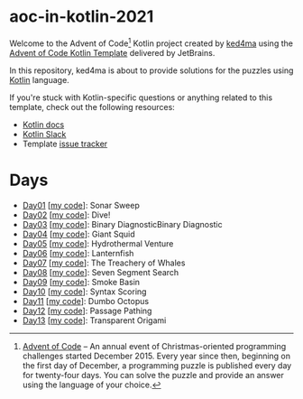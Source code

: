 # aoc-in-kotlin-2021

Welcome to the Advent of Code[^aoc] Kotlin project created by [ked4ma][github] using the [Advent of Code Kotlin Template][template] delivered by JetBrains.

In this repository, ked4ma is about to provide solutions for the puzzles using [Kotlin][kotlin] language.

If you're stuck with Kotlin-specific questions or anything related to this template, check out the following resources:

- [Kotlin docs][docs]
- [Kotlin Slack][slack]
- Template [issue tracker][issues]

# Days 
- [Day01](https://adventofcode.com/2021/day/1) [[my code](src/main/kotlin/Day01.kt)]: Sonar Sweep
- [Day02](https://adventofcode.com/2021/day/2) [[my code](src/main/kotlin/Day02.kt)]: Dive!
- [Day03](https://adventofcode.com/2021/day/3) [[my code](src/main/kotlin/Day03.kt)]: Binary DiagnosticBinary Diagnostic
- [Day04](https://adventofcode.com/2021/day/4) [[my code](src/main/kotlin/Day04.kt)]: Giant Squid
- [Day05](https://adventofcode.com/2021/day/5) [[my code](src/main/kotlin/Day05.kt)]: Hydrothermal Venture
- [Day06](https://adventofcode.com/2021/day/6) [[my code](src/main/kotlin/Day06.kt)]: Lanternfish
- [Day07](https://adventofcode.com/2021/day/7) [[my code](src/main/kotlin/Day07.kt)]: The Treachery of Whales
- [Day08](https://adventofcode.com/2021/day/8) [[my code](src/main/kotlin/Day08.kt)]: Seven Segment Search
- [Day09](https://adventofcode.com/2021/day/9) [[my code](src/main/kotlin/Day09.kt)]: Smoke Basin
- [Day10](https://adventofcode.com/2021/day/10) [[my code](src/main/kotlin/Day10.kt)]: Syntax Scoring
- [Day11](https://adventofcode.com/2021/day/11) [[my code](src/main/kotlin/Day11.kt)]: Dumbo Octopus
- [Day12](https://adventofcode.com/2021/day/12) [[my code](src/main/kotlin/Day12.kt)]: Passage Pathing
- [Day13](https://adventofcode.com/2021/day/13) [[my code](src/main/kotlin/Day13.kt)]: Transparent Origami

[^aoc]:
    [Advent of Code][aoc] – An annual event of Christmas-oriented programming challenges started December 2015.
    Every year since then, beginning on the first day of December, a programming puzzle is published every day for twenty-four days.
    You can solve the puzzle and provide an answer using the language of your choice.

[aoc]: https://adventofcode.com
[docs]: https://kotlinlang.org/docs/home.html
[github]: https://github.com/ked4ma
[issues]: https://github.com/kotlin-hands-on/advent-of-code-kotlin-template/issues
[kotlin]: https://kotlinlang.org
[slack]: https://surveys.jetbrains.com/s3/kotlin-slack-sign-up
[template]: https://github.com/kotlin-hands-on/advent-of-code-kotlin-template
